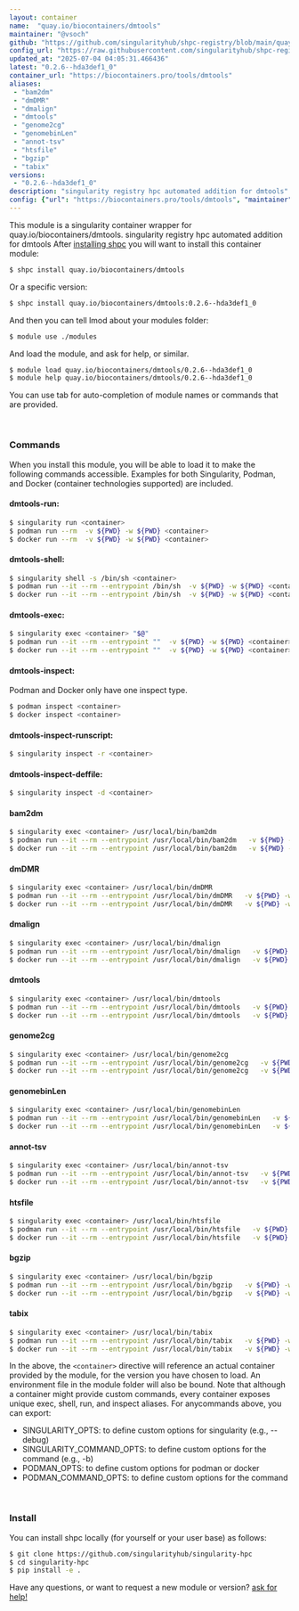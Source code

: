 ```yaml
---
layout: container
name:  "quay.io/biocontainers/dmtools"
maintainer: "@vsoch"
github: "https://github.com/singularityhub/shpc-registry/blob/main/quay.io/biocontainers/dmtools/container.yaml"
config_url: "https://raw.githubusercontent.com/singularityhub/shpc-registry/main/quay.io/biocontainers/dmtools/container.yaml"
updated_at: "2025-07-04 04:05:31.466436"
latest: "0.2.6--hda3def1_0"
container_url: "https://biocontainers.pro/tools/dmtools"
aliases:
 - "bam2dm"
 - "dmDMR"
 - "dmalign"
 - "dmtools"
 - "genome2cg"
 - "genomebinLen"
 - "annot-tsv"
 - "htsfile"
 - "bgzip"
 - "tabix"
versions:
 - "0.2.6--hda3def1_0"
description: "singularity registry hpc automated addition for dmtools"
config: {"url": "https://biocontainers.pro/tools/dmtools", "maintainer": "@vsoch", "description": "singularity registry hpc automated addition for dmtools", "latest": {"0.2.6--hda3def1_0": "sha256:3d356c6f9c44f5fc4d30cb4f9a4507bc07423fb7aaa81965b3625076620b054b"}, "tags": {"0.2.6--hda3def1_0": "sha256:3d356c6f9c44f5fc4d30cb4f9a4507bc07423fb7aaa81965b3625076620b054b"}, "docker": "quay.io/biocontainers/dmtools", "aliases": {"bam2dm": "/usr/local/bin/bam2dm", "dmDMR": "/usr/local/bin/dmDMR", "dmalign": "/usr/local/bin/dmalign", "dmtools": "/usr/local/bin/dmtools", "genome2cg": "/usr/local/bin/genome2cg", "genomebinLen": "/usr/local/bin/genomebinLen", "annot-tsv": "/usr/local/bin/annot-tsv", "htsfile": "/usr/local/bin/htsfile", "bgzip": "/usr/local/bin/bgzip", "tabix": "/usr/local/bin/tabix"}}
---
```


This module is a singularity container wrapper for quay.io/biocontainers/dmtools.
singularity registry hpc automated addition for dmtools
After [installing shpc](#install) you will want to install this container module:


```bash
$ shpc install quay.io/biocontainers/dmtools
```

Or a specific version:

```bash
$ shpc install quay.io/biocontainers/dmtools:0.2.6--hda3def1_0
```

And then you can tell lmod about your modules folder:

```bash
$ module use ./modules
```

And load the module, and ask for help, or similar.

```bash
$ module load quay.io/biocontainers/dmtools/0.2.6--hda3def1_0
$ module help quay.io/biocontainers/dmtools/0.2.6--hda3def1_0
```

You can use tab for auto-completion of module names or commands that are provided.

<br>

### Commands

When you install this module, you will be able to load it to make the following commands accessible.
Examples for both Singularity, Podman, and Docker (container technologies supported) are included.

#### dmtools-run:

```bash
$ singularity run <container>
$ podman run --rm  -v ${PWD} -w ${PWD} <container>
$ docker run --rm  -v ${PWD} -w ${PWD} <container>
```

#### dmtools-shell:

```bash
$ singularity shell -s /bin/sh <container>
$ podman run --it --rm --entrypoint /bin/sh  -v ${PWD} -w ${PWD} <container>
$ docker run --it --rm --entrypoint /bin/sh  -v ${PWD} -w ${PWD} <container>
```

#### dmtools-exec:

```bash
$ singularity exec <container> "$@"
$ podman run --it --rm --entrypoint ""  -v ${PWD} -w ${PWD} <container> "$@"
$ docker run --it --rm --entrypoint ""  -v ${PWD} -w ${PWD} <container> "$@"
```

#### dmtools-inspect:

Podman and Docker only have one inspect type.

```bash
$ podman inspect <container>
$ docker inspect <container>
```

#### dmtools-inspect-runscript:

```bash
$ singularity inspect -r <container>
```

#### dmtools-inspect-deffile:

```bash
$ singularity inspect -d <container>
```


#### bam2dm

```bash
$ singularity exec <container> /usr/local/bin/bam2dm
$ podman run --it --rm --entrypoint /usr/local/bin/bam2dm   -v ${PWD} -w ${PWD} <container> -c " $@"
$ docker run --it --rm --entrypoint /usr/local/bin/bam2dm   -v ${PWD} -w ${PWD} <container> -c " $@"
```


#### dmDMR

```bash
$ singularity exec <container> /usr/local/bin/dmDMR
$ podman run --it --rm --entrypoint /usr/local/bin/dmDMR   -v ${PWD} -w ${PWD} <container> -c " $@"
$ docker run --it --rm --entrypoint /usr/local/bin/dmDMR   -v ${PWD} -w ${PWD} <container> -c " $@"
```


#### dmalign

```bash
$ singularity exec <container> /usr/local/bin/dmalign
$ podman run --it --rm --entrypoint /usr/local/bin/dmalign   -v ${PWD} -w ${PWD} <container> -c " $@"
$ docker run --it --rm --entrypoint /usr/local/bin/dmalign   -v ${PWD} -w ${PWD} <container> -c " $@"
```


#### dmtools

```bash
$ singularity exec <container> /usr/local/bin/dmtools
$ podman run --it --rm --entrypoint /usr/local/bin/dmtools   -v ${PWD} -w ${PWD} <container> -c " $@"
$ docker run --it --rm --entrypoint /usr/local/bin/dmtools   -v ${PWD} -w ${PWD} <container> -c " $@"
```


#### genome2cg

```bash
$ singularity exec <container> /usr/local/bin/genome2cg
$ podman run --it --rm --entrypoint /usr/local/bin/genome2cg   -v ${PWD} -w ${PWD} <container> -c " $@"
$ docker run --it --rm --entrypoint /usr/local/bin/genome2cg   -v ${PWD} -w ${PWD} <container> -c " $@"
```


#### genomebinLen

```bash
$ singularity exec <container> /usr/local/bin/genomebinLen
$ podman run --it --rm --entrypoint /usr/local/bin/genomebinLen   -v ${PWD} -w ${PWD} <container> -c " $@"
$ docker run --it --rm --entrypoint /usr/local/bin/genomebinLen   -v ${PWD} -w ${PWD} <container> -c " $@"
```


#### annot-tsv

```bash
$ singularity exec <container> /usr/local/bin/annot-tsv
$ podman run --it --rm --entrypoint /usr/local/bin/annot-tsv   -v ${PWD} -w ${PWD} <container> -c " $@"
$ docker run --it --rm --entrypoint /usr/local/bin/annot-tsv   -v ${PWD} -w ${PWD} <container> -c " $@"
```


#### htsfile

```bash
$ singularity exec <container> /usr/local/bin/htsfile
$ podman run --it --rm --entrypoint /usr/local/bin/htsfile   -v ${PWD} -w ${PWD} <container> -c " $@"
$ docker run --it --rm --entrypoint /usr/local/bin/htsfile   -v ${PWD} -w ${PWD} <container> -c " $@"
```


#### bgzip

```bash
$ singularity exec <container> /usr/local/bin/bgzip
$ podman run --it --rm --entrypoint /usr/local/bin/bgzip   -v ${PWD} -w ${PWD} <container> -c " $@"
$ docker run --it --rm --entrypoint /usr/local/bin/bgzip   -v ${PWD} -w ${PWD} <container> -c " $@"
```


#### tabix

```bash
$ singularity exec <container> /usr/local/bin/tabix
$ podman run --it --rm --entrypoint /usr/local/bin/tabix   -v ${PWD} -w ${PWD} <container> -c " $@"
$ docker run --it --rm --entrypoint /usr/local/bin/tabix   -v ${PWD} -w ${PWD} <container> -c " $@"
```



In the above, the `<container>` directive will reference an actual container provided
by the module, for the version you have chosen to load. An environment file in the
module folder will also be bound. Note that although a container
might provide custom commands, every container exposes unique exec, shell, run, and
inspect aliases. For anycommands above, you can export:

 - SINGULARITY_OPTS: to define custom options for singularity (e.g., --debug)
 - SINGULARITY_COMMAND_OPTS: to define custom options for the command (e.g., -b)
 - PODMAN_OPTS: to define custom options for podman or docker
 - PODMAN_COMMAND_OPTS: to define custom options for the command

<br>

### Install

You can install shpc locally (for yourself or your user base) as follows:

```bash
$ git clone https://github.com/singularityhub/singularity-hpc
$ cd singularity-hpc
$ pip install -e .
```

Have any questions, or want to request a new module or version? [ask for help!](https://github.com/singularityhub/singularity-hpc/issues)